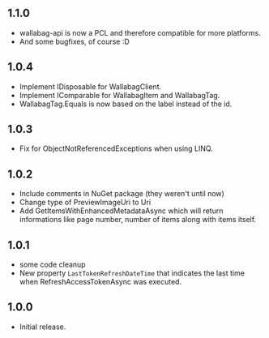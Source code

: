 ## 1.1.0
- wallabag-api is now a PCL and therefore compatible for more platforms.
- And some bugfixes, of course :D

## 1.0.4
- Implement IDisposable for WallabagClient.
- Implement IComparable for WallabagItem and WallabagTag.
- WallabagTag.Equals is now based on the label instead of the id.

## 1.0.3
- Fix for ObjectNotReferencedExceptions when using LINQ.

## 1.0.2
- Include comments in NuGet package (they weren't until now)
- Change type of PreviewImageUri to Uri
- Add GetItemsWithEnhancedMetadataAsync which will return informations like page number, number of items along with items itself.

## 1.0.1
- some code cleanup
- New property `LastTokenRefreshDateTime` that indicates the last time when RefreshAccessTokenAsync was executed.

## 1.0.0
- Initial release.